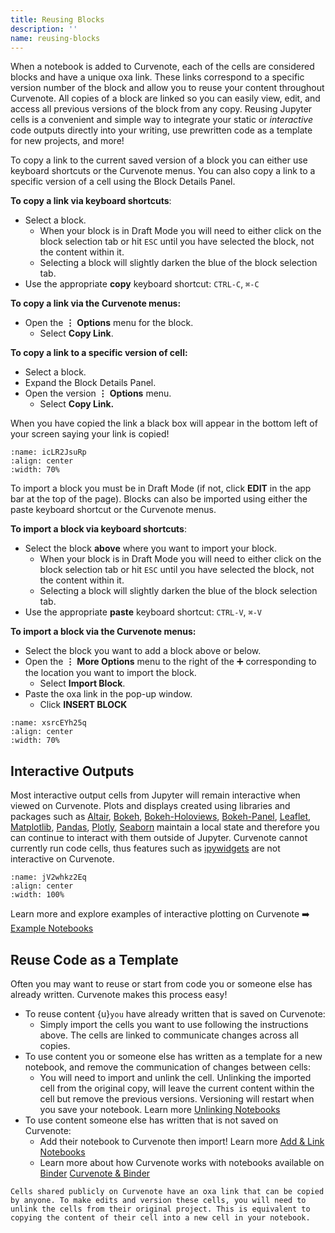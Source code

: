```yaml
---
title: Reusing Blocks
description: ''
name: reusing-blocks
---
```


When a notebook is added to Curvenote, each of the cells are considered blocks and have a unique oxa link. These links correspond to a specific version number of the block and allow you to reuse your content throughout Curvenote. All copies of a block are linked so you can easily view, edit, and access all previous versions of the block from any copy. Reusing Jupyter cells is a convenient and simple way to integrate your static or _interactive_ code outputs directly into your writing, use prewritten code as a template for new projects, and more!

To copy a link to the current saved version of a block you can either use keyboard shortcuts or the Curvenote menus. You can also copy a link to a specific version of a cell using the Block Details Panel.

**To copy a link via keyboard shortcuts**\:

- Select a block.
  - When your block is in Draft Mode you will need to either click on the block selection tab or hit `ESC` until you have selected the block, not the content within it.
  - Selecting a block will slightly darken the blue of the block selection tab.
- Use the appropriate **copy** keyboard shortcut: `CTRL-C`, `⌘-C`

**To copy a link via the Curvenote menus:**

- Open the $\mathbf{\vdots}$ **Options** menu for the block.
  - Select **Copy Link**.

**To copy a link to a specific version of cell:**

- Select a block.
- Expand the Block Details Panel.
- Open the version $\mathbf{\vdots}$ **Options** menu.
  - Select **Copy Link.**

When you have copied the link a black box will appear in the bottom left of your screen saying your link is copied!

```{figure} images/m59m7JQmWVyPjlASj9v3-t9dXtlwVXKLTa2veZl9I-v1.gif
:name: icLR2JsuRp
:align: center
:width: 70%
```

To import a block you must be in Draft Mode (if not, click **EDIT** in the app bar at the top of the page). Blocks can also be imported using either the paste keyboard shortcut or the Curvenote menus.

**To import a block via keyboard shortcuts**\:

- Select the block **above** where you want to import your block.
  - When your block is in Draft Mode you will need to either click on the block selection tab or hit `ESC` until you have selected the block, not the content within it.
  - Selecting a block will slightly darken the blue of the block selection tab.
- Use the appropriate **paste** keyboard shortcut: `CTRL-V`, `⌘-V`

**To import a block via the Curvenote menus:**

- Select the block you want to add a block above or below.
- Open the $\mathbf{\vdots}$ **More Options** menu to the right of the ➕ corresponding to the location you want to import the block.
  - Select **Import Block**.
- Paste the oxa link in the pop-up window.
  - Click **INSERT BLOCK**

```{figure} images/m59m7JQmWVyPjlASj9v3-7CcYz8tQ6zEhRb67dUEw-v1.gif
:name: xsrcEYh25q
:align: center
:width: 70%
```

## Interactive Outputs

Most interactive output cells from Jupyter will remain interactive when viewed on Curvenote. Plots and displays created using libraries and packages such as [Altair](https://altair-viz.github.io/), [Bokeh](https://bokeh.org/), [Bokeh-Holoviews](https://holoviews.org/index.html), [Bokeh-Panel](https://panel.holoviz.org/index.html), [Leaflet](https://leafletjs.com/), [Matplotlib](https://matplotlib.org/stable/index.html), [Pandas](https://pandas.pydata.org/pandas-docs/stable/index.html#), [Plotly](https://plotly.com/python/), [Seaborn](http://seaborn.pydata.org/index.html) maintain a local state and therefore you can continue to interact with them outside of Jupyter. Curvenote cannot currently run code cells, thus features such as [ipywidgets](https://ipywidgets.readthedocs.io/en/latest/) are not interactive on Curvenote.

```{figure} images/m59m7JQmWVyPjlASj9v3-xuXH7Ccnnc6LC0afMtPn-v1.gif
:name: jV2whkz2Eq
:align: center
:width: 100%
```

Learn more and explore examples of interactive plotting on Curvenote ➡️ [Example Notebooks](https://curvenote.com/@curvenote/example-notebooks)

## Reuse Code as a Template

Often you may want to reuse or start from code you or someone else has already written. Curvenote makes this process easy!

- To reuse content {u}`you` have already written that is saved on Curvenote:
  - Simply import the cells you want to use following the instructions above. The cells are linked to communicate changes across all copies.
- To use content you or someone else has written as a template for a new notebook, and remove the communication of changes between cells:
  - You will need to import and unlink the cell. Unlinking the imported cell from the original copy, will leave the current content within the cell but remove the previous versions. Versioning will restart when you save your notebook. Learn more [Unlinking Notebooks](oxa:m59m7JQmWVyPjlASj9v3/NdljohZBrFlaf0p1xeAs 'Unlinking Notebooks')
- To use content someone else has written that is not saved on Curvenote:
  - Add their notebook to Curvenote then import! Learn more [Add & Link Notebooks](oxa:m59m7JQmWVyPjlASj9v3/SiW5BdJkvLNs1kVQxnx0 'Add & Link Notebooks')
  - Learn more about how Curvenote works with notebooks available on [Binder](https://mybinder.org/) [Curvenote & Binder](oxa:m59m7JQmWVyPjlASj9v3/zb0bOrpIpkWMjuF3oAOK 'Curvenote & Binder')

```{warning}
Cells shared publicly on Curvenote have an oxa link that can be copied by anyone. To make edits and version these cells, you will need to unlink the cells from their original project. This is equivalent to copying the content of their cell into a new cell in your notebook.

```

